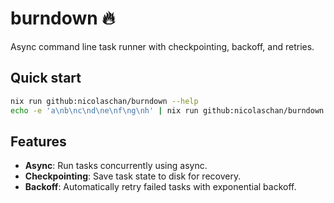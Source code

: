 # burndown 🔥

Async command line task runner with checkpointing, backoff, and retries.

## Quick start

```bash
nix run github:nicolaschan/burndown --help
echo -e 'a\nb\nc\nd\ne\nf\ng\nh' | nix run github:nicolaschan/burndown --cmd 'nix run github:nicolaschan/burndown#flakysnail'
```

## Features
- **Async**: Run tasks concurrently using async.
- **Checkpointing**: Save task state to disk for recovery.
- **Backoff**: Automatically retry failed tasks with exponential backoff.
